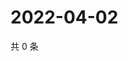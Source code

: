 # 2022-04-02

共 0 条

<!-- BEGIN WEIBO -->
<!-- 最后更新时间 Sat Apr 02 2022 23:00:36 GMT+0800 (China Standard Time) -->

<!-- END WEIBO -->

